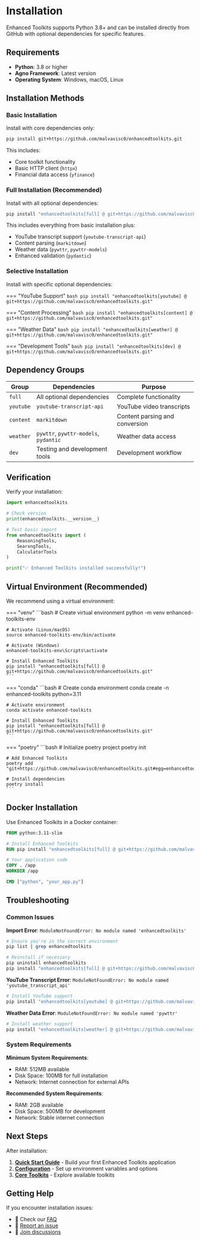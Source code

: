 # Installation

Enhanced Toolkits supports Python 3.8+ and can be installed directly from GitHub with optional dependencies for specific features.

## Requirements

- **Python**: 3.8 or higher
- **Agno Framework**: Latest version
- **Operating System**: Windows, macOS, Linux

## Installation Methods

### Basic Installation

Install with core dependencies only:

```bash
pip install git+https://github.com/malvavisc0/enhancedtoolkits.git
```

This includes:
- Core toolkit functionality
- Basic HTTP client (`httpx`)
- Financial data access (`yfinance`)

### Full Installation (Recommended)

Install with all optional dependencies:

```bash
pip install "enhancedtoolkits[full] @ git+https://github.com/malvavisc0/enhancedtoolkits.git"
```

This includes everything from basic installation plus:
- YouTube transcript support (`youtube-transcript-api`)
- Content parsing (`markitdown`)
- Weather data (`pywttr`, `pywttr-models`)
- Enhanced validation (`pydantic`)

### Selective Installation

Install with specific optional dependencies:

=== "YouTube Support"
    ```bash
    pip install "enhancedtoolkits[youtube] @ git+https://github.com/malvavisc0/enhancedtoolkits.git"
    ```

=== "Content Processing"
    ```bash
    pip install "enhancedtoolkits[content] @ git+https://github.com/malvavisc0/enhancedtoolkits.git"
    ```

=== "Weather Data"
    ```bash
    pip install "enhancedtoolkits[weather] @ git+https://github.com/malvavisc0/enhancedtoolkits.git"
    ```

=== "Development Tools"
    ```bash
    pip install "enhancedtoolkits[dev] @ git+https://github.com/malvavisc0/enhancedtoolkits.git"
    ```

## Dependency Groups

| Group | Dependencies | Purpose |
|-------|-------------|---------|
| `full` | All optional dependencies | Complete functionality |
| `youtube` | `youtube-transcript-api` | YouTube video transcripts |
| `content` | `markitdown` | Content parsing and conversion |
| `weather` | `pywttr`, `pywttr-models`, `pydantic` | Weather data access |
| `dev` | Testing and development tools | Development workflow |

## Verification

Verify your installation:

```python
import enhancedtoolkits

# Check version
print(enhancedtoolkits.__version__)

# Test basic import
from enhancedtoolkits import (
    ReasoningTools,
    SearxngTools,
    CalculatorTools
)

print("✅ Enhanced Toolkits installed successfully!")
```

## Virtual Environment (Recommended)

We recommend using a virtual environment:

=== "venv"
    ```bash
    # Create virtual environment
    python -m venv enhanced-toolkits-env
    
    # Activate (Linux/macOS)
    source enhanced-toolkits-env/bin/activate
    
    # Activate (Windows)
    enhanced-toolkits-env\Scripts\activate
    
    # Install Enhanced Toolkits
    pip install "enhancedtoolkits[full] @ git+https://github.com/malvavisc0/enhancedtoolkits.git"
    ```

=== "conda"
    ```bash
    # Create conda environment
    conda create -n enhanced-toolkits python=3.11
    
    # Activate environment
    conda activate enhanced-toolkits
    
    # Install Enhanced Toolkits
    pip install "enhancedtoolkits[full] @ git+https://github.com/malvavisc0/enhancedtoolkits.git"
    ```

=== "poetry"
    ```bash
    # Initialize poetry project
    poetry init
    
    # Add Enhanced Toolkits
    poetry add "git+https://github.com/malvavisc0/enhancedtoolkits.git#egg=enhancedtoolkits[full]"
    
    # Install dependencies
    poetry install
    ```

## Docker Installation

Use Enhanced Toolkits in a Docker container:

```dockerfile
FROM python:3.11-slim

# Install Enhanced Toolkits
RUN pip install "enhancedtoolkits[full] @ git+https://github.com/malvavisc0/enhancedtoolkits.git"

# Your application code
COPY . /app
WORKDIR /app

CMD ["python", "your_app.py"]
```

## Troubleshooting

### Common Issues

**Import Error**: `ModuleNotFoundError: No module named 'enhancedtoolkits'`
```bash
# Ensure you're in the correct environment
pip list | grep enhancedtoolkits

# Reinstall if necessary
pip uninstall enhancedtoolkits
pip install "enhancedtoolkits[full] @ git+https://github.com/malvavisc0/enhancedtoolkits.git"
```

**YouTube Transcript Error**: `ModuleNotFoundError: No module named 'youtube_transcript_api'`
```bash
# Install YouTube support
pip install "enhancedtoolkits[youtube] @ git+https://github.com/malvavisc0/enhancedtoolkits.git"
```

**Weather Data Error**: `ModuleNotFoundError: No module named 'pywttr'`
```bash
# Install weather support
pip install "enhancedtoolkits[weather] @ git+https://github.com/malvavisc0/enhancedtoolkits.git"
```

### System Requirements

**Minimum System Requirements**:
- RAM: 512MB available
- Disk Space: 100MB for full installation
- Network: Internet connection for external APIs

**Recommended System Requirements**:
- RAM: 2GB available
- Disk Space: 500MB for development
- Network: Stable internet connection

## Next Steps

After installation:

1. **[Quick Start Guide](quick-start.md)** - Build your first Enhanced Toolkits application
2. **[Configuration](configuration.md)** - Set up environment variables and options
3. **[Core Toolkits](../toolkits/)** - Explore available toolkits

## Getting Help

If you encounter installation issues:

- 📖 Check our [FAQ](../developer/faq.md)
- 🐛 [Report an issue](https://github.com/malvavisc0/enhancedtoolkits/issues)
- 💬 [Join discussions](https://github.com/malvavisc0/enhancedtoolkits/discussions)